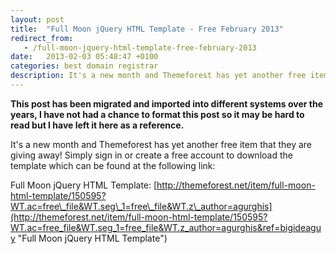 ```yaml
---
layout: post
title:  "Full Moon jQuery HTML Template - Free February 2013"
redirect_from:
   - /full-moon-jquery-html-template-free-february-2013
date:   2013-02-03 05:48:47 +0100
categories: best domain registrar
description: It's a new month and Themeforest has yet another free item that they are giving away! Simply sign in or create a free account to download the template which can be found at the following link: Full...
---
```


**This post has been migrated and imported into different systems over the years, I have not had a chance to format this post so it may be hard to read but I have left it here as a reference.**

It's a new month and Themeforest has yet another free item that they are giving away! Simply sign in or create a free account to download the template which can be found at the following link:  
  
 Full Moon jQuery HTML Template: [http://themeforest.net/item/full-moon-html-template/150595?WT.ac=free\_file&WT.seg\_1=free\_file&WT.z\_author=agurghis](http://themeforest.net/item/full-moon-html-template/150595?WT.ac=free_file&WT.seg_1=free_file&WT.z_author=agurghis&ref=bigideaguy "Full Moon jQuery HTML Template")